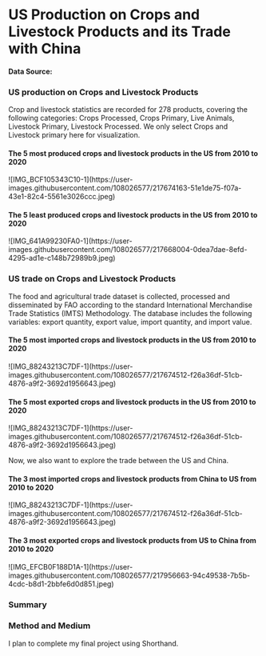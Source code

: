# US Production on Crops and Livestock Products and its Trade with China

<h4>Data Source: </h4>

<h3>US production on Crops and Livestock Products</h3>
Crop and livestock statistics are recorded for 278 products, covering the following categories: Crops Processed, Crops Primary, Live Animals, Livestock Primary, Livestock Processed. We only select Crops and Livestock primary here for visualization.

<h4>The 5 most produced crops and livestock products in the US from 2010 to 2020</h4>
![IMG_BCF105343C10-1](https://user-images.githubusercontent.com/108026577/217674163-51e1de75-f07a-43e1-82c4-5561e3026ccc.jpeg)
<h4>The 5 least produced crops and livestock products in the US from 2010 to 2020</h4>
![IMG_641A99230FA0-1](https://user-images.githubusercontent.com/108026577/217668004-0dea7dae-8efd-4295-ad1e-c148b72989b9.jpeg)

<h3>US trade on Crops and Livestock Products</h3>
The food and agricultural trade dataset is collected, processed and disseminated by FAO according to the standard International Merchandise Trade Statistics (IMTS) Methodology. The database includes the following variables: export quantity, export value, import quantity, and import value.
<h4>The 5 most imported crops and livestock products in the US from 2010 to 2020</h4>
![IMG_88243213C7DF-1](https://user-images.githubusercontent.com/108026577/217674512-f26a36df-51cb-4876-a9f2-3692d1956643.jpeg)
<h4>The 5 most exported crops and livestock products in the US from 2010 to 2020</h4>
![IMG_88243213C7DF-1](https://user-images.githubusercontent.com/108026577/217674512-f26a36df-51cb-4876-a9f2-3692d1956643.jpeg)

Now, we also want to explore the trade between the US and China.
<h4>The 3 most imported crops and livestock products from China to US from 2010 to 2020</h4>
![IMG_88243213C7DF-1](https://user-images.githubusercontent.com/108026577/217674512-f26a36df-51cb-4876-a9f2-3692d1956643.jpeg)
<h4>The 3 most exported crops and livestock products from US to China from 2010 to 2020</h4>
![IMG_EFCB0F188D1A-1](https://user-images.githubusercontent.com/108026577/217956663-94c49538-7b5b-4cdc-b8d1-2bbfe6d0d851.jpeg)

<h3>Summary</h3>

<h3>Method and Medium</h3>
I plan to complete my final project using Shorthand.
